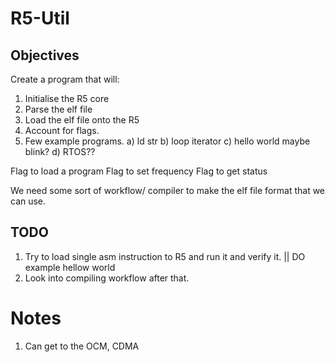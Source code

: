 
# R5-Util


## Objectives
Create a program that will:
1. Initialise the R5 core
2. Parse the elf file 
3. Load the elf file onto the R5
4. Account for flags.
5. Few example programs.
    a) ld str
    b) loop iterator
    c) hello world maybe blink?
    d) RTOS??



Flag to load a program
Flag to set frequency
Flag to get status

We need some sort of workflow/ compiler to make the elf file format that we can use.





## TODO
<!-- 1. Get dtb for R5s?
2. Run helloworld program on R5
3. Investigate writing to R5 memory
4. Try to write single instruction and run it -->

1. Try to load single asm instruction to R5 and run it and verify it. || DO example hellow world
2. Look into compiling workflow after that.




# Notes
1. Can get to the OCM, CDMA



